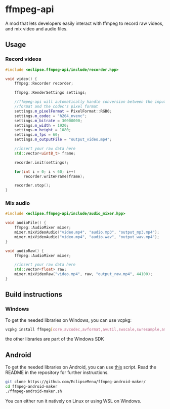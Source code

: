 # ffmpeg-api
A mod that lets developers easily interact with ffmpeg to record raw videos, and mix video and audio files.

## Usage

### Record videos

```cpp
#include <eclipse.ffmpeg-api/include/recorder.hpp>

void video() {
    ffmpeg::Recorder recorder;

    ffmpeg::RenderSettings settings;

    //ffmpeg-api will automatically handle conversion between the input pixel
    //format and the codec's pixel format
    settings.m_pixelFormat = PixelFormat::RGB0;
    settings.m_codec = "h264_nvenc";
    settings.m_bitrate = 30000000;
    settings.m_width = 1920;
    settings.m_height = 1080;
    settings.m_fps = 60;
    settings.m_outputFile = "output_video.mp4";

    //insert your raw data here
    std::vector<uint8_t> frame;

    recorder.init(settings);

    for(int i = 0; i < 60; i++)
        recorder.writeFrame(frame);

    recorder.stop();
}
```

### Mix audio

```cpp
#include <eclipse.ffmpeg-api/include/audio_mixer.hpp>

void audioFile() {
    ffmpeg::AudioMixer mixer;
    mixer.mixVideoAudio("video.mp4", "audio.mp3", "output_mp3.mp4");
    mixer.mixVideoAudio("video.mp4", "audio.wav", "output_wav.mp4");
}

void audioRaw() {
    ffmpeg::AudioMixer mixer;

    //insert your raw data here
    std::vector<float> raw;
    mixer.mixVideoRaw("video.mp4", raw, "output_raw.mp4", 44100);
}
```

## Build instructions
### Windows
To get the needed libraries on Windows, you can use vcpkg:
```sh
vcpkg install ffmpeg[core,avcodec,avformat,avutil,swscale,swresample,amf,x264,x265,nvcodec]:x64-windows-static --recurse
```
the other libraries are part of the Windows SDK

## Android
To get the needed libraries on Android, you can use [this](https://github.com/EclipseMenu/ffmpeg-android-maker/) script. Read the README in the repository for further instructions.
```sh
git clone https://github.com/EclipseMenu/ffmpeg-android-maker/
cd ffmpeg-android-maker
./ffmpeg-android-maker.sh
```
You can either run it natively on Linux or using WSL on Windows.